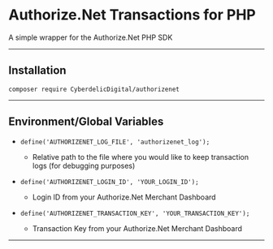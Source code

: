 # Authorize.Net Transactions for PHP
A simple wrapper for the Authorize.Net PHP SDK
___
## **Installation**
`composer require CyberdelicDigital/authorizenet`
___
## **Environment/Global Variables**
* `define('AUTHORIZENET_LOG_FILE', 'authorizenet_log');`
    * Relative path to the file where you would like to keep transaction logs (for debugging purposes)

* `define('AUTHORIZENET_LOGIN_ID', 'YOUR_LOGIN_ID');`
    * Login ID from your Authorize.Net Merchant Dashboard

* `define('AUTHORIZENET_TRANSACTION_KEY', 'YOUR_TRANSACTION_KEY');`
    * Transaction Key from your Authorize.Net Merchant Dashboard
___
